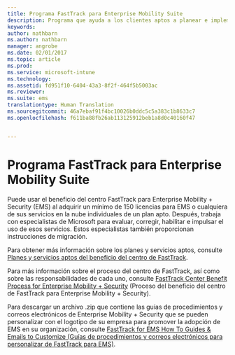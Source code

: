 ```yaml
---
title: Programa FastTrack para Enterprise Mobility Suite
description: Programa que ayuda a los clientes aptos a planear e implementar Intune y Azure Active Directory Premium
keywords: 
author: nathbarn
ms.author: nathbarn
manager: angrobe
ms.date: 02/01/2017
ms.topic: article
ms.prod: 
ms.service: microsoft-intune
ms.technology: 
ms.assetid: fd951f10-6404-43a3-8f2f-464f5b5003ac
ms.reviewer: 
ms.suite: ems
translationtype: Human Translation
ms.sourcegitcommit: 46a7ebaf91f4bc10026b0ddc5c5a383c1b8633c7
ms.openlocfilehash: f611ba88fb26ab113125912beb1a8d0c40160f47


---
```


# <a name="fasttrack-center-benefit-for-enterprise-mobility--security-ems"></a>Programa FastTrack para Enterprise Mobility Suite
Puede usar el beneficio del centro FastTrack para Enterprise Mobility + Security (EMS) al adquirir un mínimo de 150 licencias para EMS o cualquiera de sus servicios en la nube individuales de un plan apto. Después, trabaja con especialistas de Microsoft para evaluar, corregir, habilitar e impulsar el uso de esos servicios. Estos especialistas también proporcionan instrucciones de migración.

Para obtener más información sobre los planes y servicios aptos, consulte [Planes y servicios aptos del beneficio del centro de FastTrack](fasttrack-center-benefit-for-enterprise-mobility-suite-ems.md).

Para más información sobre el proceso del centro de FastTrack, así como sobre las responsabilidades de cada uno, consulte [FastTrack Center Benefit Process for Enterprise Mobility + Security](fasttrack-center-benefit-process-for-enterprise-mobility-suite-ems.md) (Proceso del beneficio del centro de FastTrack para Enterprise Mobility + Security).

Para descargar un archivo .zip que contiene las guías de procedimientos y correos electrónicos de Enterprise Mobility + Security que se pueden personalizar con el logotipo de su empresa para promover la adopción de EMS en su organización, consulte [FastTrack for EMS How To Guides & Emails to Customize (Guías de procedimientos y correos electrónicos para personalizar de FastTrack para EMS)](https://gallery.technet.microsoft.com/FastTrack-for-EMS-How-To-f170da4c).



<!--HONumber=Jan17_HO1-->


